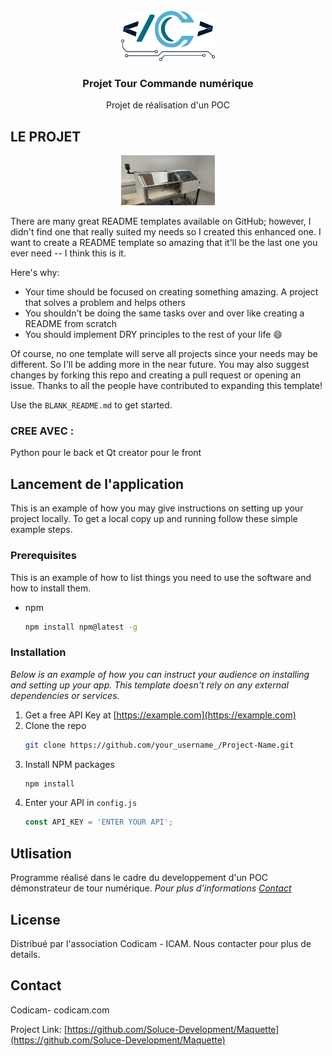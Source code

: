 







<br />
<div align="center">
  <a href="https://codicam.com">
    <img src="images/logo.png" alt="Logo" width="150" height="80">
  </a>

  <h3 align="center">Projet Tour Commande numérique</h3>

  <p align="center">
    Projet de réalisation d'un POC 
    <br />

  </p>
</div>





<!-- LE PROJET -->
## LE PROJET

<div align="center">
    <img src="images/ttt.JPG" alt="Logo" width="150" height="80">
</div>

There are many great README templates available on GitHub; however, I didn't find one that really suited my needs so I created this enhanced one. I want to create a README template so amazing that it'll be the last one you ever need -- I think this is it.

Here's why:
* Your time should be focused on creating something amazing. A project that solves a problem and helps others
* You shouldn't be doing the same tasks over and over like creating a README from scratch
* You should implement DRY principles to the rest of your life :smile:

Of course, no one template will serve all projects since your needs may be different. So I'll be adding more in the near future. You may also suggest changes by forking this repo and creating a pull request or opening an issue. Thanks to all the people have contributed to expanding this template!

Use the `BLANK_README.md` to get started.




### CREE AVEC :

Python pour le back et Qt creator pour le front







<!-- GETTING STARTED -->
## Lancement de l'application

This is an example of how you may give instructions on setting up your project locally.
To get a local copy up and running follow these simple example steps.

### Prerequisites

This is an example of how to list things you need to use the software and how to install them.
* npm
  ```sh
  npm install npm@latest -g
  ```

### Installation

_Below is an example of how you can instruct your audience on installing and setting up your app. This template doesn't rely on any external dependencies or services._

1. Get a free API Key at [https://example.com](https://example.com)
2. Clone the repo
   ```sh
   git clone https://github.com/your_username_/Project-Name.git
   ```
3. Install NPM packages
   ```sh
   npm install
   ```
4. Enter your API in `config.js`
   ```js
   const API_KEY = 'ENTER YOUR API';
   ```




<!-- USAGE EXAMPLES -->
## Utlisation

Programme réalisé dans le cadre du developpement d'un POC démonstrateur de tour numérique.
_Pour plus d'informations [Contact](codicam.toulouse@gmail.com)_









<!-- LICENSE -->
## License

Distribué par l'association Codicam - ICAM. Nous contacter pour plus de details.



<!-- CONTACT -->
## Contact

Codicam- codicam.com

Project Link: [https://github.com/Soluce-Development/Maquette](https://github.com/Soluce-Development/Maquette)





